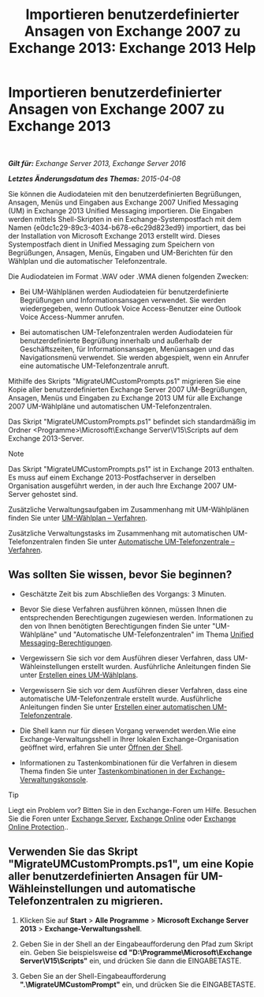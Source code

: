 ﻿---
title: 'Importieren benutzerdefinierter Ansagen von Exchange 2007 zu Exchange 2013: Exchange 2013 Help'
TOCTitle: Importieren benutzerdefinierter Ansagen von Exchange 2007 zu Exchange 2013
ms:assetid: 70c0b0bc-c0de-4e3c-8144-1fe59f86ebf4
ms:mtpsurl: https://technet.microsoft.com/de-de/library/Gg309147(v=EXCHG.150)
ms:contentKeyID: 54652695
ms.date: 04/24/2018
mtps_version: v=EXCHG.150
ms.translationtype: HT
---

# Importieren benutzerdefinierter Ansagen von Exchange 2007 zu Exchange 2013

 

_**Gilt für:** Exchange Server 2013, Exchange Server 2016_

_**Letztes Änderungsdatum des Themas:** 2015-04-08_

Sie können die Audiodateien mit den benutzerdefinierten Begrüßungen, Ansagen, Menüs und Eingaben aus Exchange 2007 Unified Messaging (UM) in Exchange 2013 Unified Messaging importieren. Die Eingaben werden mittels Shell-Skripten in ein Exchange-Systempostfach mit dem Namen {e0dc1c29-89c3-4034-b678-e6c29d823ed9} importiert, das bei der Installation von Microsoft Exchange 2013 erstellt wird. Dieses Systempostfach dient in Unified Messaging zum Speichern von Begrüßungen, Ansagen, Menüs, Eingaben und UM-Berichten für den Wählplan und die automatischer Telefonzentrale.

Die Audiodateien im Format .WAV oder .WMA dienen folgenden Zwecken:

  - Bei UM-Wählplänen werden Audiodateien für benutzerdefinierte Begrüßungen und Informationsansagen verwendet. Sie werden wiedergegeben, wenn Outlook Voice Access-Benutzer eine Outlook Voice Access-Nummer anrufen.

  - Bei automatischen UM-Telefonzentralen werden Audiodateien für benutzerdefinierte Begrüßung innerhalb und außerhalb der Geschäftszeiten, für Informationsansagen, Menüansagen und das Navigationsmenü verwendet. Sie werden abgespielt, wenn ein Anrufer eine automatische UM-Telefonzentrale anruft.

Mithilfe des Skripts "MigrateUMCustomPrompts.ps1" migrieren Sie eine Kopie aller benutzerdefinierten Exchange Server 2007 UM-Begrüßungen, Ansagen, Menüs und Eingaben zu Exchange 2013 UM für alle Exchange 2007 UM-Wählpläne und automatischen UM-Telefonzentralen.

Das Skript "MigrateUMCustomPrompts.ps1" befindet sich standardmäßig im Ordner \<Programme\>\\Microsoft\\Exchange Server\\V15\\Scripts auf dem Exchange 2013-Server.


> [!NOTE]
> Das Skript "MigrateUMCustomPrompts.ps1" ist in Exchange 2013 enthalten. Es muss auf einem Exchange 2013-Postfachserver in derselben Organisation ausgeführt werden, in der auch Ihre Exchange 2007 UM-Server gehostet sind.



Zusätzliche Verwaltungsaufgaben im Zusammenhang mit UM-Wählplänen finden Sie unter [UM-Wählplan – Verfahren](um-dial-plan-procedures-exchange-2013-help.md).

Zusätzliche Verwaltungstasks im Zusammenhang mit automatischen UM-Telefonzentralen finden Sie unter [Automatische UM-Telefonzentrale – Verfahren](um-auto-attendant-procedures-exchange-2013-help.md).

## Was sollten Sie wissen, bevor Sie beginnen?

  - Geschätzte Zeit bis zum Abschließen des Vorgangs: 3 Minuten.

  - Bevor Sie diese Verfahren ausführen können, müssen Ihnen die entsprechenden Berechtigungen zugewiesen werden. Informationen zu den von Ihnen benötigten Berechtigungen finden Sie unter "UM-Wählpläne" und "Automatische UM-Telefonzentralen" im Thema [Unified Messaging-Berechtigungen](unified-messaging-permissions-exchange-2013-help.md).

  - Vergewissern Sie sich vor dem Ausführen dieser Verfahren, dass UM-Wähleinstellungen erstellt wurden. Ausführliche Anleitungen finden Sie unter [Erstellen eines UM-Wählplans](create-a-um-dial-plan-exchange-2013-help.md).

  - Vergewissern Sie sich vor dem Ausführen dieser Verfahren, dass eine automatische UM-Telefonzentrale erstellt wurde. Ausführliche Anleitungen finden Sie unter [Erstellen einer automatischen UM-Telefonzentrale](create-a-um-auto-attendant-exchange-2013-help.md).

  - Die Shell kann nur für diesen Vorgang verwendet werden.Wie eine Exchange-Verwaltungsshell in Ihrer lokalen Exchange-Organisation geöffnet wird, erfahren Sie unter [Öffnen der Shell](https://technet.microsoft.com/de-de/library/dd638134\(v=exchg.150\)).

  - Informationen zu Tastenkombinationen für die Verfahren in diesem Thema finden Sie unter [Tastenkombinationen in der Exchange-Verwaltungskonsole](keyboard-shortcuts-in-the-exchange-admin-center-exchange-online-protection-help.md).


> [!TIP]
> Liegt ein Problem vor? Bitten Sie in den Exchange-Foren um Hilfe. Besuchen Sie die Foren unter <A href="https://go.microsoft.com/fwlink/p/?linkid=60612">Exchange Server</A>, <A href="https://go.microsoft.com/fwlink/p/?linkid=267542">Exchange Online</A> oder <A href="https://go.microsoft.com/fwlink/p/?linkid=285351">Exchange Online Protection</A>..



## Verwenden Sie das Skript "MigrateUMCustomPrompts.ps1", um eine Kopie aller benutzerdefinierten Ansagen für UM-Wähleinstellungen und automatische Telefonzentralen zu migrieren.

1.  Klicken Sie auf **Start** \> **Alle Programme** \> **Microsoft Exchange Server 2013** \> **Exchange-Verwaltungsshell**.

2.  Geben Sie in der Shell an der Eingabeaufforderung den Pfad zum Skript ein. Geben Sie beispielsweise **cd "D:\\Programme\\Microsoft\\Exchange Server\\V15\\Scripts"** ein, und drücken Sie dann die EINGABETASTE.

3.  Geben Sie an der Shell-Eingabeaufforderung **".\\MigrateUMCustomPrompt"** ein, und drücken Sie die EINGABETASTE.

